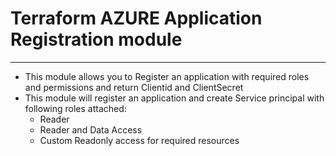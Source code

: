 # Terraform AZURE Application Registration module
---
* This module allows you to Register an application with required roles and permissions and return Clientid and ClientSecret
* This module will register an application and create Service principal with following roles attached:
  * Reader
  * Reader and Data Access
  * Custom Readonly access for required resources

